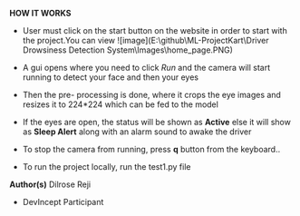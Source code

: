 **HOW IT WORKS**

- User must click on the start button on the website in order to start with the project.You can view ![image](E:\github\ML-ProjectKart\Driver Drowsiness Detection System\Images\home_page.PNG)

- A gui opens where you need to click *Run* and the camera will start running to detect your face and then your eyes

- Then the pre- processing is done, where it crops the eye images and resizes it to 224*224 which can be fed to the model

- If the eyes are open, the status will be shown as **Active** else it will show as **Sleep Alert** along with an alarm sound to awake the driver

- To stop the camera from running, press **q** button from the keyboard..

- To run the project locally, run the test1.py file 

**Author(s)**
Dilrose Reji
- DevIncept Participant